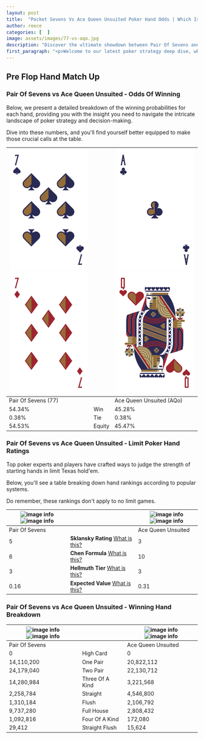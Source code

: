 ```yaml
---
layout: post
title:  "Pocket Sevens Vs Ace Queen Unsuited Poker Hand Odds | Which Is The Better Hand In Poker? A Complete Guide"
author: reece
categories: [  ]
image: assets/images/77-vs-aqo.jpg
description: "Discover the ultimate showdown between Pair Of Sevens and Ace Queen Unsuited in poker! Uncover the odds, strategies, and scenarios where one hand triumphs over the other. Get ready to up your poker game with this thrilling analysis."
first_paragraph: "<p>Welcome to our latest poker strategy deep dive, where we're pitting two distinct hands against each other in a high-stakes showdown: Pair Of Sevens vs Ace Queen Unsuited.</p><p>In the dynamic world of poker, every decision counts, and knowing which hand holds the upper hand is key to your success at the table.</p><p>In this article, we'll dissect these two hands, explore the scenarios where one dominates the other, and equip you with the knowledge to make strategic choices that can tip the odds in your favor.</p><p>Get ready to unravel the intriguing dynamics of these poker hands and elevate your game to new heights.</p>"
---
```




[comment]: # (sp0)

## Pre Flop Hand Match Up

<div class="table hand-ratings" markdown="1"> 



### Pair Of Sevens vs Ace Queen Unsuited - Odds Of Winning

Below, we present a detailed breakdown of the winning probabilities for each hand, providing you with the insight you need to navigate the intricate landscape of poker strategy and decision-making. 

Dive into these numbers, and you'll find yourself better equipped to make those crucial calls at the table.


    
| ![image info](assets/images/hand1/7.png) ![image info](assets/images/hand1/7o.png) |  | ![image info](assets/images/hand2/a.png) ![image info](assets/images/hand2/qo.png) |
| -------- | -------- | -------- |
| Pair Of Sevens (77) |  | Ace Queen Unsuited (AQo) |
| 54.34% | Win | 45.28% |
| 0.38% | Tie | 0.38% |
| 54.53% | Equity | 45.47% |




[comment]: # (sp1)



### Pair Of Sevens vs Ace Queen Unsuited - Limit Poker Hand Ratings

Top poker experts and players have crafted ways to judge the strength of starting hands in limit Texas hold'em. 

Below, you'll see a table breaking down hand rankings according to popular systems. 

Do remember, these rankings don't apply to no limit games.


    
| ![image info](https://www.riverpairs.com/assets/images/hand1/7.png) ![image info](https://www.riverpairs.com/assets/images/hand1/7o.png) |  | ![image info](https://www.riverpairs.com/assets/images/hand2/a.png) ![image info](https://www.riverpairs.com/assets/images/hand2/qo.png) |
| -------- | -------- | -------- |
| Pair Of Sevens |  | Ace Queen Unsuited |
| 5 | **Sklansky Rating** [What is this?](/sklansky-rating-explained) | 3 |
| 6 | **Chen Formula** [What is this?](/chen-formula-explained) | 10 |
| 3 | **Hellmuth Tier** [What is this?](/Hellmuth-tier-explained) | 3 |
| 0.16 | **Expected Value** [What is this?](/expected-value-explained) | 0.31 |




[comment]: # (sp2)



### Pair Of Sevens vs Ace Queen Unsuited - Winning Hand Breakdown


    
| ![image info](https://www.riverpairs.com/assets/images/hand1/7.png) ![image info](https://www.riverpairs.com/assets/images/hand1/7o.png) |  | ![image info](https://www.riverpairs.com/assets/images/hand2/a.png) ![image info](https://www.riverpairs.com/assets/images/hand2/qo.png) |
| -------- | -------- | -------- |
| Pair Of Sevens |  | Ace Queen Unsuited |
| 0 | High Card | 0 |
| 14,110,200 | One Pair | 20,822,112 |
| 24,179,040 | Two Pair | 22,130,712 |
| 14,280,984 | Three Of A Kind | 3,221,568 |
| 2,258,784 | Straight | 4,546,800 |
| 1,310,184 | Flush | 2,106,792 |
| 9,737,280 | Full House | 2,808,432 |
| 1,092,816 | Four Of A Kind | 172,080 |
| 29,412 | Straight Flush | 15,624 |




[comment]: # (sp3)



</div>

[comment]: # (sp4)



[comment]: # (sp5)

